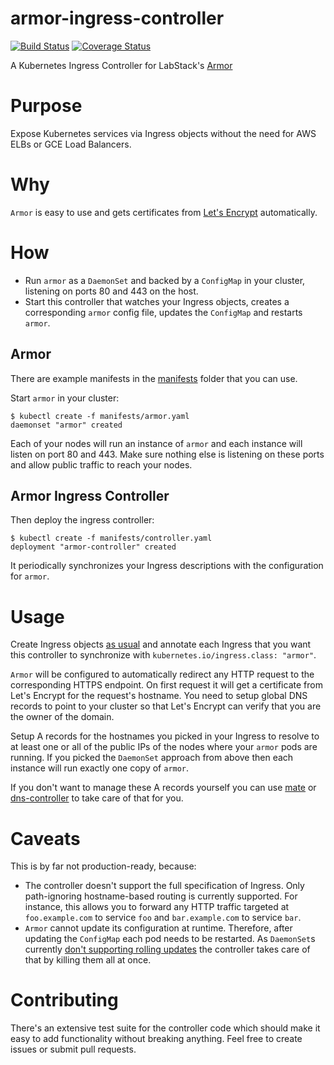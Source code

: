 # armor-ingress-controller
[![Build Status](https://travis-ci.org/linki/armor-ingress-controller.svg?branch=master)](https://travis-ci.org/linki/armor-ingress-controller)
[![Coverage Status](https://coveralls.io/repos/github/linki/armor-ingress-controller/badge.svg?branch=master)](https://coveralls.io/github/linki/armor-ingress-controller?branch=master)

A Kubernetes Ingress Controller for  LabStack's [Armor](https://github.com/labstack/armor)

# Purpose

Expose Kubernetes services via Ingress objects without the need for AWS ELBs or GCE Load Balancers.

# Why

`Armor` is easy to use and gets certificates from [Let's Encrypt](https://letsencrypt.org/) automatically.

# How

* Run `armor` as a `DaemonSet` and backed by a `ConfigMap` in your cluster, listening on ports 80 and 443 on the host.
* Start this controller that watches your Ingress objects, creates a corresponding `armor` config file, updates the `ConfigMap` and restarts `armor`.

## Armor

There are example manifests in the [manifests](manifests) folder that you can use.

Start `armor` in your cluster:

```console
$ kubectl create -f manifests/armor.yaml
daemonset "armor" created
```

Each of your nodes will run an instance of `armor` and each instance will listen on port 80 and 443. Make sure nothing else is listening on these ports and allow public traffic to reach your nodes.

## Armor Ingress Controller

Then deploy the ingress controller:

```console
$ kubectl create -f manifests/controller.yaml
deployment "armor-controller" created
```

It periodically synchronizes your Ingress descriptions with the configuration for `armor`.

# Usage

Create Ingress objects [as usual](https://kubernetes.io/docs/user-guide/ingress) and annotate each Ingress that you want this controller to synchronize with `kubernetes.io/ingress.class: "armor"`.

`Armor` will be configured to automatically redirect any HTTP request to the corresponding HTTPS endpoint. On first request it will get a certificate from Let's Encrypt for the request's hostname. You need to setup global DNS records to point to your cluster so that Let's Encrypt can verify that you are the owner of the domain.

Setup A records for the hostnames you picked in your Ingress to resolve to at least one or all of the public IPs of the nodes where your `armor` pods are running. If you picked the `DaemonSet` approach from above then each instance will run exactly one copy of `armor`.

If you don't want to manage these A records yourself you can use [mate](https://github.com/zalando-incubator/mate) or [dns-controller](https://github.com/kubernetes/kops/tree/master/dns-controller) to take care of that for you.

# Caveats

This is by far not production-ready, because:

* The controller doesn't support the full specification of Ingress. Only path-ignoring hostname-based routing is currently supported. For instance, this allows you to forward any HTTP traffic targeted at `foo.example.com` to service `foo` and `bar.example.com` to service `bar`.
* `Armor` cannot update its configuration at runtime. Therefore, after updating the `ConfigMap` each pod needs to be restarted. As `DaemonSet`s currently [don't supporting rolling updates](https://github.com/kubernetes/kubernetes/pull/31693) the controller takes care of that by killing them all at once.

# Contributing

There's an extensive test suite for the controller code which should make it easy to add functionality without breaking anything. Feel free to create issues or submit pull requests.
